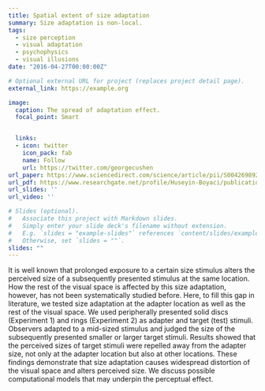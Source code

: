 ```yaml
---
title: Spatial extent of size adaptation
summary: Size adaptation is non-local.
tags:
  - size perception
  - visual adaptation
  - psychophysics
  - visual illusions
date: "2016-04-27T00:00:00Z"

# Optional external URL for project (replaces project detail page).
external_link: https://example.org

image:
  caption: The spread of adaptation effect.
  focal_point: Smart


  links:
  - icon: twitter
    icon_pack: fab
    name: Follow
    url: https://twitter.com/georgecushen
url_paper: https://www.sciencedirect.com/science/article/pii/S0042698920301206?via%3Dihub
url_pdf: https://www.researchgate.net/profile/Huseyin-Boyaci/publication/340066937_Size_Aftereffect_is_non-local/links/5ed34a3f458515294521f42d/Size-Aftereffect-is-non-local.pdf?origin=ResearchDetailAlternativeSimilarResearch&_rtd=eyJjb250ZW50SW50ZW50Ijoic2ltaWxhciJ9
url_slides: ''
url_video: ''

# Slides (optional).
#   Associate this project with Markdown slides.
#   Simply enter your slide deck's filename without extension.
#   E.g. `slides = "example-slides"` references `content/slides/example-slides.md`.
#   Otherwise, set `slides = ""`.
slides: ""
---
```


It is well known that prolonged exposure to a certain size stimulus alters the perceived size of a subsequently presented stimulus at the same location. How the rest of the visual space is affected by this size adaptation, however, has not been systematically studied before. Here, to fill this gap in literature, we tested size adaptation at the adapter location as well as the rest of the visual space. We used peripherally presented solid discs (Experiment 1) and rings (Experiment 2) as adapter and target (test) stimuli. Observers adapted to a mid-sized stimulus and judged the size of the subsequently presented smaller or larger target stimuli. Results showed that the perceived sizes of target stimuli were repelled away from the adapter size, not only at the adapter location but also at other locations. These findings demonstrate that size adaptation causes widespread distortion of the visual space and alters perceived size. We discuss possible computational models that may underpin the perceptual effect.

